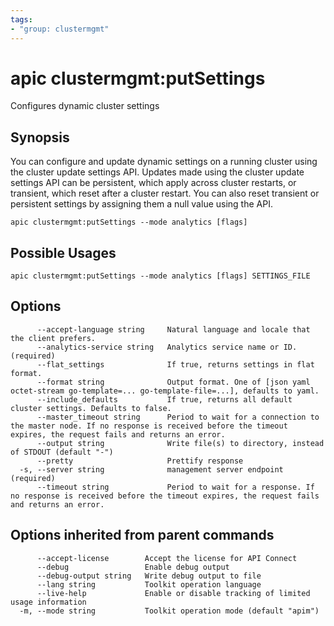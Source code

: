 ```yaml
---
tags:
- "group: clustermgmt"
---
```

# apic clustermgmt:putSettings

Configures dynamic cluster settings

## Synopsis

You can configure and update dynamic settings on a running cluster using the cluster update settings API. Updates made using the cluster update settings API can be persistent, which apply across cluster restarts, or transient, which reset after a cluster restart. You can also reset transient or persistent settings by assigning them a null value using the API.

```
apic clustermgmt:putSettings --mode analytics [flags]
```

## Possible Usages

```
apic clustermgmt:putSettings --mode analytics [flags] SETTINGS_FILE
```

## Options

```
      --accept-language string     Natural language and locale that the client prefers.
      --analytics-service string   Analytics service name or ID. (required)
      --flat_settings              If true, returns settings in flat format.
      --format string              Output format. One of [json yaml octet-stream go-template=... go-template-file=...], defaults to yaml.
      --include_defaults           If true, returns all default cluster settings. Defaults to false.
      --master_timeout string      Period to wait for a connection to the master node. If no response is received before the timeout expires, the request fails and returns an error.
      --output string              Write file(s) to directory, instead of STDOUT (default "-")
      --pretty                     Prettify response
  -s, --server string              management server endpoint (required)
      --timeout string             Period to wait for a response. If no response is received before the timeout expires, the request fails and returns an error.
```

## Options inherited from parent commands

```
      --accept-license        Accept the license for API Connect
      --debug                 Enable debug output
      --debug-output string   Write debug output to file
      --lang string           Toolkit operation language
      --live-help             Enable or disable tracking of limited usage information
  -m, --mode string           Toolkit operation mode (default "apim")
```
